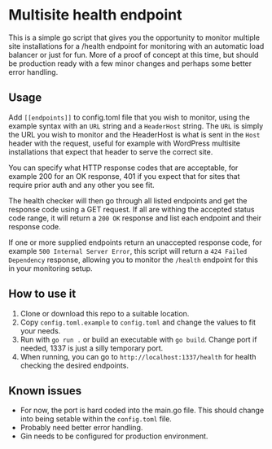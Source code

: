 # Multisite health endpoint
This is a simple go script that gives you the opportunity to monitor multiple site installations for a /health endpoint for monitoring with an automatic load balancer or just for fun. More of a proof of concept at this time, but should be production ready with a few minor changes and perhaps some better error handling.

## Usage
Add `[[endpoints]]` to config.toml file that you wish to monitor, using the example syntax with an `URL` string and a `HeaderHost` string. The `URL` is simply the URL you wish to monitor and the HeaderHost is what is sent in the `Host` header with the request, useful for example with WordPress multisite installations that expect that header to serve the correct site.

You can specify what HTTP response codes that are acceptable, for example 200 for an OK response, 401 if you expect that for sites that require prior auth and any other you see fit.

The health checker will then go through all listed endpoints and get the response code using a GET request. If all are withing the accepted status code range, it will return a `200 OK` response and list each endpoint and their response code.

If one or more supplied endpoints return an unaccepted response code, for example `500 Internal Server Error`, this script will return a `424 Failed Dependency` response, allowing you to monitor the `/health` endpoint for this in your monitoring setup.

## How to use it
1. Clone or download this repo to a suitable location.
2. Copy `config.toml.example` to `config.toml` and change the values to fit your needs.
3. Run with `go run .` or build an executable with `go build`. Change port if needed, 1337 is just a silly temporary port.
4. When running, you can go to `http://localhost:1337/health` for health checking the desired endpoints.

## Known issues
- For now, the port is hard coded into the main.go file. This should change into being setable within the `config.toml` file.
- Probably need better error handling.
- Gin needs to be configured for production environment.

